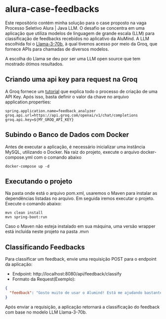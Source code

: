 # alura-case-feedbacks

Este repositório contém minha solução para o case proposto na vaga Processo Seletivo Alura | Java LLM.
O desafio se concentra em uma  aplicação que utiliza modelos de linguagem de grande escala (LLM) para classificação de feedbacks recebidos no aplicativo da AluMind.
A LLM escolhida foi o [Llama-3-70b](https://www.llama.com/), à qual tivemos acesso por meio da Groq, que fornece APIs para chamadas de diversos modelos.

A escolha do Llama se deu por ser uma LLM open source que tem mostrado ótimos resultados.

## Criando uma api key para request na Groq

A Groq fornece um [tutorial](https://console.groq.com/docs/quickstart) que explica todo o processo de criação de uma API Key. Após isso, basta definir o valor da chave no arquivo application.properties:

``` application.propeties
spring.application.name=feedback_analyzer
groq.api.url=https://api.groq.com/openai/v1/chat/completions
groq.api.key=${MY_GROQ_API_KEY}
```

## Subindo o Banco de Dados com Docker

Antes de executar a aplicação, é necessário inicializar uma instância MySQL, utilizando o Docker. Na raiz do projeto, execute o arquivo docker-compose.yml com o comando abaixo

````
docker-compose up -d 
````

## Executando o projeto 

Na pasta onde está o arquivo pom.xml, usaremos o Maven para instalar as dependências listadas no arquivo. Em seguida iremos executar o projeto.
Execute o comando abaixo:

```maven
mvn clean install
mvn spring-boot:run
```
Caso o Maven não esteja instalado em sua máquina, uma versão wrapper está incluída neste projeto na pasta .mvn
## Classificando Feedbacks
Para classificar um feedback, envie uma requisição POST para o endpoint da aplicação:
+ Endpoint: http://localhost:8080/api/feedback/classify
+ Formato da Request(Exemplo):

``` json
{
  "feedback": "Gosto muito de usar o Alumind! Está me ajudando bastante em relação a alguns problemas que tenho. Só queria que houvesse uma forma mais fácil de eu mesmo realizar a edição do meu perfil dentro da minha conta"
}
```
Após enviar a requisição, a aplicação retornará a classificação do feedback com base no modelo LLM Llama-3-70b.

